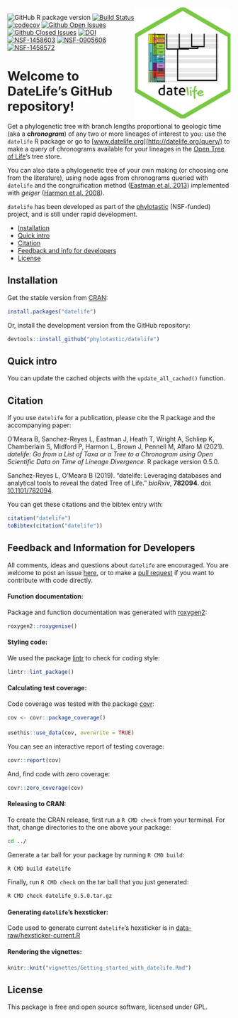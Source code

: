 
<!-- README.md is generated from README.Rmd. Please edit THIS file -->

<img src='inst/figures/datelife-hex-upwards.png' align="right" height="250" />

<!-- badges: start -->

<!-- [![R build status](https://github.com/phylotastic/datelife/workflows/R-CMD-check/badge.svg)](https://github.com/phylotastic/datelife/actions) -->

![GitHub R package
version](https://img.shields.io/github/r-package/v/phylotastic/datelife?color=green)
[![Build
Status](https://travis-ci.org/phylotastic/datelife.svg)](https://travis-ci.org/phylotastic/datelife)
[![codecov](https://codecov.io/gh/phylotastic/datelife/branch/master/graph/badge.svg)](https://codecov.io/gh/phylotastic/datelife)
[![Github Open
Issues](https://img.shields.io/github/issues-raw/phylotastic/datelife.svg)](https://github.com/phylotastic/datelife/issues)
[![Github Closed
Issues](https://img.shields.io/github/issues-closed-raw/phylotastic/datelife.svg)](https://github.com/phylotastic/datelife/issues?q=is%3Aissue+is%3Aclosed)
[![DOI](https://zenodo.org/badge/23036/phylotastic/datelife.svg)](https://zenodo.org/badge/latestdoi/23036/phylotastic/datelife)
[![NSF-1458603](https://img.shields.io/badge/NSF-1458603-white.svg)](https://nsf.gov/awardsearch/showAward?AWD_ID=1458603)
[![NSF-0905606](https://img.shields.io/badge/NSF-0905606-white.svg)](https://nsf.gov/awardsearch/showAward?AWD_ID=0905606)
[![NSF-1458572](https://img.shields.io/badge/NSF-1458572-white.svg)](https://nsf.gov/awardsearch/showAward?AWD_ID=1458572)

<!-- badges: end -->

# Welcome to DateLife’s GitHub repository\!

Get a phylogenetic tree with branch lengths proportional to geologic
time (aka a ***chronogram***) of any two or more lineages of interest to
you: use the `datelife` R package or go to
[www.datelife.org](http://datelife.org/query/) to make a query of
chronograms available for your lineages in the [Open Tree of
Life](https://tree.opentreeoflife.org/curator)’s tree store.

You can also date a phylogenetic tree of your own making (or choosing
one from the literature), using node ages from chronograms queried with
`datelife` and the congruification method ([Eastman et
al. 2013](http://onlinelibrary.wiley.com/doi/10.1111/2041-210X.12051/abstract))
implemented with *geiger* ([Harmon et
al. 2008](http://bioinformatics.oxfordjournals.org/content/24/1/129.short)).

`datelife` has been developed as part of the
[phylotastic](http://phylotastic.org/) (NSF-funded) project, and is
still under rapid development.

  - [Installation](#installation)
  - [Quick intro](#quick-intro)
  - [Citation](#citation)
  - [Feedback and info for developers](#feedback)
  - [License](#license)

## Installation

Get the stable version from
[CRAN](https://cran.r-project.org/web/packages/datelife/index.html):

``` r
install.packages("datelife")
```

Or, install the development version from the GitHub repository:

``` r
devtools::install_github("phylotastic/datelife")
```

## Quick intro

You can update the cached objects with the `update_all_cached()`
function.

## Citation

If you use `datelife` for a publication, please cite the R package and
the accompanying paper:

<p>

O’Meara B, Sanchez-Reyes L, Eastman J, Heath T, Wright A, Schliep K,
Chamberlain S, Midford P, Harmon L, Brown J, Pennell M, Alfaro M (2021).
<em>datelife: Go from a List of Taxa or a Tree to a Chronogram using
Open Scientific Data on Time of Lineage Divergence</em>. R package
version 0.5.0.

</p>

<p>

Sanchez-Reyes L, O’Meara B (2019). “datelife: Leveraging databases and
analytical tools to reveal the dated Tree of Life.” <em>bioRxiv</em>,
<b>782094</b>. doi:
<a href="https://doi.org/10.1101/782094">10.1101/782094</a>.

</p>

You can get these citations and the bibtex entry with:

``` r
citation("datelife")
toBibtex(citation("datelife"))
```

## Feedback and Information for Developers

All comments, ideas and questions about `datelife` are encouraged. You
are welcome to post an issue
[here](https://github.com/phylotastic/datelife/issues/new), or to make a
[pull request](https://github.com/phylotastic/datelife/pulls) if you
want to contribute with code directly.

#### Function documentation:

Package and function documentation was generated with
[roxygen2](https://CRAN.R-project.org/package=roxygen2):

``` r
roxygen2::roxygenise()
```

#### Styling code:

We used the package [lintr]() to check for coding style:

``` r
lintr::lint_package()
```

#### Calculating test coverage:

Code coverage was tested with the package
[covr](https://CRAN.R-project.org/package=covr):

``` r
cov <- covr::package_coverage()

usethis::use_data(cov, overwrite = TRUE)
```

You can see an interactive report of testing coverage:

``` r
covr::report(cov)
```

And, find code with zero coverage:

``` r
covr::zero_coverage(cov)
```

#### Releasing to CRAN:

To create the CRAN release, first run a `R CMD check` from your
terminal. For that, change directories to the one above your package:

``` bash
cd ../
```

Generate a tar ball for your package by running `R CMD build`:

``` bash
R CMD build datelife
```

Finally, run `R CMD check` on the tar ball that you just generated:

``` bash
R CMD check datelife_0.5.0.tar.gz
```

#### Generating `datelife`’s hexsticker:

Code used to generate current `datelife`’s hexsticker is in
[data-raw/hexsticker-current.R](data-raw/hexsticker-current.R)

#### Rendering the vignettes:

``` r
knitr::knit("vignettes/Getting_started_with_datelife.Rmd")
```

## License

This package is free and open source software, licensed under GPL.

